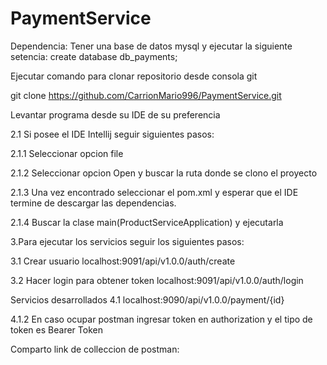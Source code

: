 # PaymentService
Dependencia: Tener una base de datos mysql y ejecutar la siguiente setencia: create database db_payments;

Ejecutar comando para clonar repositorio desde consola git

git clone https://github.com/CarrionMario996/PaymentService.git

Levantar programa desde su IDE de su preferencia

2.1 Si posee el IDE Intellij seguir siguientes pasos:

2.1.1 Seleccionar opcion file

2.1.2 Seleccionar opcion Open y buscar la ruta donde se clono el proyecto

2.1.3 Una vez encontrado seleccionar el pom.xml y esperar que el IDE termine de descargar las dependencias.

2.1.4 Buscar la clase main(ProductServiceApplication) y ejecutarla

3.Para ejecutar los servicios seguir los siguientes pasos:

3.1 Crear usuario localhost:9091/api/v1.0.0/auth/create

3.2 Hacer login para obtener token localhost:9091/api/v1.0.0/auth/login

Servicios desarrollados
4.1 localhost:9090/api/v1.0.0/payment/{id}

4.1.2 En caso ocupar postman ingresar token en authorization y el tipo de token es Bearer Token

Comparto link de colleccion de postman:
